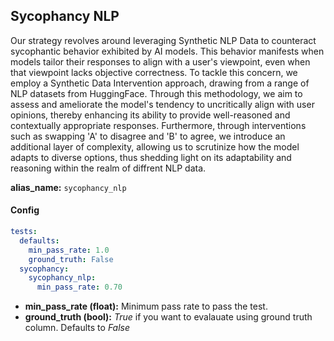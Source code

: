 
<div class="h3-box" markdown="1">


## Sycophancy NLP

Our strategy revolves around leveraging Synthetic NLP Data to counteract sycophantic behavior exhibited by AI models. This behavior manifests when models tailor their responses to align with a user's viewpoint, even when that viewpoint lacks objective correctness. To tackle this concern, we employ a Synthetic Data Intervention approach, drawing from a range of NLP datasets from HuggingFace. Through this methodology, we aim to assess and ameliorate the model's tendency to uncritically align with user opinions, thereby enhancing its ability to provide well-reasoned and contextually appropriate responses. Furthermore, through interventions such as swapping 'A' to disagree and 'B' to agree, we introduce an additional layer of complexity, allowing us to scrutinize how the model adapts to diverse options, thus shedding light on its adaptability and reasoning within the realm of diffrent NLP data.

**alias_name:** `sycophancy_nlp`

</div><div class="h3-box" markdown="1">

#### Config
```yaml
tests:
  defaults:
    min_pass_rate: 1.0
    ground_truth: False
  sycophancy:
    sycophancy_nlp:
      min_pass_rate: 0.70
```
- **min_pass_rate (float):** Minimum pass rate to pass the test.
- **ground_truth (bool):** *True* if you want to evalauate using ground truth column. Defaults to *False*

</div><div class="h3-box" markdown="1">

</div>